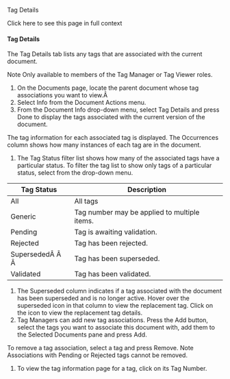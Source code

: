 Tag Details

Click here to see this page in full context

####  Tag Details

The Tag Details tab lists any tags that are associated with the current
document.

Note  Only available to members of the Tag Manager or Tag Viewer roles.

  1. On the Documents page, locate the parent document whose tag associations you want to view.Â 
  2. Select Info from the Document Actions menu. 
  3. From the Document Info drop-down menu, select Tag Details and press Done to display the tags associated with the current version of the document. 

The tag information for each associated tag is displayed. The Occurrences
column shows how many instances of each tag are in the document.

  1. The Tag Status filter list shows how many of the associated tags have a particular status. To filter the tag list to show only tags of a particular status, select from the drop-down menu. 

Tag Status  |  Description   
---|---  
All  |  All tags   
Generic  |  Tag number may be applied to multiple items.   
Pending  |  Tag is awaiting validation.   
Rejected  |  Tag has been rejected.   
SupersededÂ Â Â  |  Tag has been superseded.   
Validated  |  Tag has been validated.   
  
  

  1. The Superseded column indicates if a tag associated with the document has been superseded and is no longer active. Hover over the superseded icon in that column to view the replacement tag. Click on the icon to view the replacement tag details. 
  2. Tag Managers can add new tag associations. Press the Add button, select the tags you want to associate this document with, add them to the Selected Documents pane and press Add. 

To remove a tag association, select a tag and press Remove. Note Associations
with Pending or Rejected tags cannot be removed.

  1. To view the tag information page for a tag, click on its Tag Number. 

